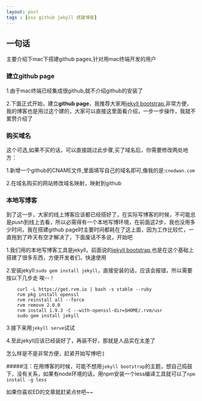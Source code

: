 ```yaml
---
layout: post
tags : [osx github jekyll 搭建博客] 
---
```


## 一句话
主要介绍下mac下搭建github pages,针对用mac终端开发的用户


### 建立github page
1.由于mac终端已经集成很github,就不介绍github的安装了

2.下面正式开始，建立**github page**，我推荐大家用[jekyll bootstrap](http://jekyllbootstrap.com/usage/jekyll-quick-start.html),非常方便，我的博客也是用过这个建的，大家可以直接这里面看介绍，一步一步操作，我就不累赘介绍了

### 购买域名
这个可选,如果不买的话，可以直接跳过此步骤,买了域名后，你需要修改两处地方：

1.新增一个github的CNAME文件,里面填写自己的域名即可,像我的是:`cnedwan.com`

2.在域名购买的网站修改域名映射，映射到github

### 本地写博客
到了这一步，大家的线上博客应该都已经搭好了，在实际写博客的时候，不可能总是push到线上去看，所以必需得有一个本地写博环境，在前面这2步，我也没用多少时间，我在搭建github page时主要时间都耗在了这上面，因为工作比较忙，一直拖到了昨天有空才解决了，下面废话不多说，开始吧

1.我们用的本地写博客工具是jekyll，前面说的[jekyll bootstrap](http://jekyllbootstrap.com/usage/jekyll-quick-start.html),也是在这个基础上搭建了很多东西，方便开发者们，快速使用

2.安装jekyll:`sudo gem install jekyll`，直接安装的话，应该会报错，所以需要按以下几步走 唉--！		
		
		curl -L https://get.rvm.io | bash -s stable --ruby
		rvm pkg install openssl
		rvm reinstall all --force
		rvm remove 2.0.0
		rvm install 1.9.3 -C --with-openssl-dir=$HOME/.rvm/usr
		sudo gem install jekyll

3.接下来用`jekyll serve`试试

4.至此jekyll应该已经装好了，再装不好，那就是人品实在太差了


怎么样是不是非常方便，赶紧开始写博吧:)

#####注：在用博客的时候，可能不想用`jekyll bootstrap`的主题，想自己捣鼓下，没有关系，如果有node环境的话，用npm安装一个less编译工具就可以了`npm install -g less`

如果你喜欢ED的文章就赶紧点`赞`吧~~
